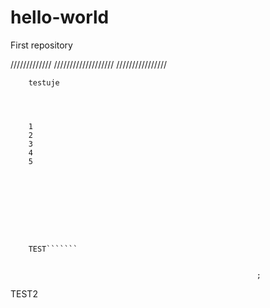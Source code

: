 # hello-world
First repository







/////////////
             ///////////////////
                                ////////////////
                                
                                
        testuje
        
        
        
        
        1
        2
        3
        4
        5
        
        
        
        
        
        
        
        
        
        TEST```````
                        
                                       
                                                           ;


TEST2
